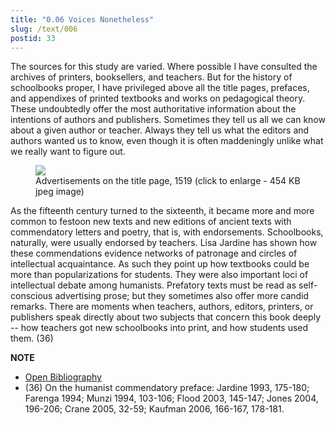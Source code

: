 ```yaml
---
title: "0.06 Voices Nonetheless"
slug: /text/006
postid: 33
---
```

The sources for this study are varied. Where possible I have consulted the archives of printers, booksellers, and teachers. But for the history of schoolbooks proper, I have privileged above all the title pages, prefaces, and appendixes of printed textbooks and works on pedagogical theory. These undoubtedly offer the most authoritative information about the intentions of authors and publishers. Sometimes they tell us all we can know about a given author or teacher. Always they tell us what the editors and authors wanted us to know, even though it is often maddeningly unlike what we really want to figure out.
<p style="text-align: center;"></p>


<figure class="mkdn-figure">
    <div onClick="createLightbox('/images_full/0.00_Introduction/Case-X-67.548,-Omnia-opera-Antonii-Mancinelli-Veliterni-,-pg-DETAIL.jpg')" data="/images_full/0.00_Introduction/Wing-ZP-535.D175Negrotitle.jpg" class="mkdn-image-link" id="lbimage">
    <img class="mkdn-image" src="/images_full/0.00_Introduction/Case-X-67.548,-Omnia-opera-Antonii-Mancinelli-Veliterni-,-pg-DETAIL.jpg" />
    <figcaption class="mkdn-figcaption">Advertisements on the title page, 1519 (click to enlarge - 454 KB jpeg image)</figcaption>
    </div>
</figure>

As the fifteenth century turned to the sixteenth, it became more and more common to festoon new texts and new editions of ancient texts with commendatory letters and poetry, that is, with endorsements. Schoolbooks, naturally, were usually endorsed by teachers. Lisa Jardine has shown how these commendations evidence networks of patronage and circles of intellectual acquaintance. As such they point up how textbooks could be more than popularizations for students. They were also important loci of intellectual debate among humanists. Prefatory texts must be read as self-conscious advertising prose; but they sometimes also offer more candid remarks. There are moments when teachers, authors, editors, printers, or publishers speak directly about two subjects that concern this book deeply -- how teachers got new schoolbooks into print, and how students used them. (36)

**NOTE**
* [Open Bibliography](/bibliography.pdf)
* (36) On the humanist commendatory preface: Jardine 1993, 175-180; Farenga 1994; Munzi 1994, 103-106; Flood 2003, 145-147; Jones 2004, 196-206; Crane 2005, 32-59; Kaufman 2006, 166-167, 178-181.
